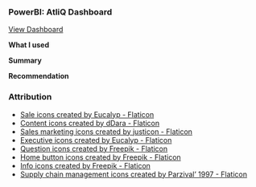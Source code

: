 ### PowerBI: AtliQ Dashboard

<a href="https://www.loom.com/share/6c804492508b4c0e97f41f3a7b418d24" target="_blank">View Dashboard</a>


**What I used**


**Summary**


**Recommendation**


### Attribution
- <a href="https://www.flaticon.com/free-icons/sale" title="sale icons">Sale icons created by Eucalyp - Flaticon</a>
- <a href="https://www.flaticon.com/free-icons/content" title="content icons">Content icons created by dDara - Flaticon</a>
- <a href="https://www.flaticon.com/free-icons/sales-marketing" title="sales marketing icons">Sales marketing icons created by justicon - Flaticon</a>
- <a href="https://www.flaticon.com/free-icons/executive" title="executive icons">Executive icons created by Eucalyp - Flaticon</a>
- <a href="https://www.flaticon.com/free-icons/question" title="question icons">Question icons created by Freepik - Flaticon</a>
- <a href="https://www.flaticon.com/free-icons/home-button" title="home button icons">Home button icons created by Freepik - Flaticon</a>
- <a href="https://www.flaticon.com/free-icons/info" title="info icons">Info icons created by Freepik - Flaticon</a>
- <a href="https://www.flaticon.com/free-icons/supply-chain-management" title="supply chain management icons">Supply chain management icons created by Parzival’ 1997 - Flaticon</a>
